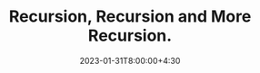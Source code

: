 ---
type: lecture
date: 2023-01-31T8:00:00+4:30
enddate: 2023-02-02T8:00:00+4:30
title: "Recursion, Recursion and More Recursion." 
tldr: "Course Introduction and Logistics."
thumbnail: /static_files/presentations/introduction.jpeg
links:
    - url: /static_files/presentations/week4.pdf
      name: slides
    - url: https://youtu.be/eDU1CcCsr_k
      name: Feb_02_Zoom_Lecture
---